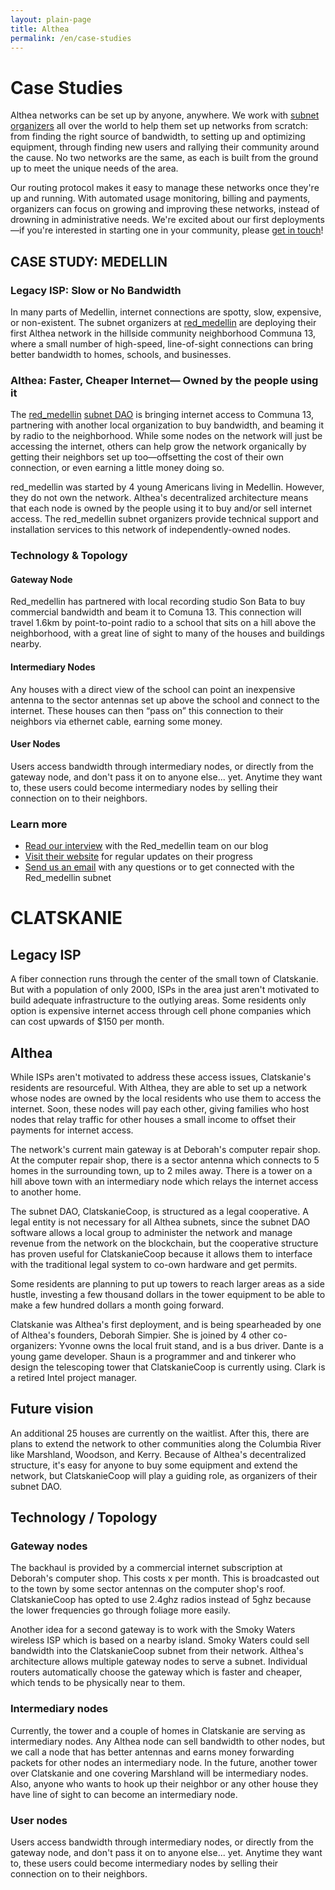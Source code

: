 ```yaml
---
layout: plain-page
title: Althea
permalink: /en/case-studies
---
```


# Case Studies

Althea networks can be set up by anyone, anywhere. We work with [subnet organizers]() all over the world to help them set up networks from scratch: from finding the right source of bandwidth, to setting up and optimizing equipment, through finding new users and rallying their community around the cause. No two networks are the same, as each is built from the ground up to meet the unique needs of the area.

Our routing protocol makes it easy to manage these networks once they're up and running. With automated usage monitoring, billing and payments, organizers can focus on growing and improving these networks, instead of drowning in administrative needs. We're excited about our first deployments—if you're interested in starting one in your community, please [get in touch]()!

## CASE STUDY: MEDELLIN

### Legacy ISP: Slow or No Bandwidth

In many parts of Medellin, internet connections are spotty, slow, expensive, or non-existent. The subnet organizers at [red_medellin]() are deploying their first Althea network in the hillside community neighborhood Communa 13, where a small number of high-speed, line-of-sight connections can bring better bandwidth to homes, schools, and businesses.

### Althea: Faster, Cheaper Internet— Owned by the people using it

The [red_medellin]() [subnet DAO]() is bringing internet access to Communa 13, partnering with another local organization to buy bandwidth, and beaming it by radio to the neighborhood. While some nodes on the network will just be accessing the internet, others can help grow the network organically by getting their neighbors set up too—offsetting the cost of their own connection, or even earning a little money doing so.

red_medellin was started by 4 young Americans living in Medellin. However, they do not own the network. Althea's decentralized architecture means that each node is owned by the people using it to buy and/or sell internet access. The red_medellin subnet organizers provide technical support and installation services to this network of independently-owned nodes.

### Technology & Topology

#### Gateway Node

Red_medellin has partnered with local recording studio Son Bata to buy commercial bandwidth and beam it to Comuna 13. This connection will travel 1.6km by point-to-point radio to a school that sits on a hill above the neighborhood, with a great line of sight to many of the houses and buildings nearby.

#### Intermediary Nodes

Any houses with a direct view of the school can point an inexpensive antenna to the sector antennas set up above the school and connect to the internet. These houses can then “pass on” this connection to their neighbors via ethernet cable, earning some money.

#### User Nodes

Users access bandwidth through intermediary nodes, or directly from the gateway node, and don't pass it on to anyone else... yet. Anytime they want to, these users could become intermediary nodes by selling their connection on to their neighbors.

### Learn more

- [Read our interview]() with the Red_medellin team on our blog
- [Visit their website]() for regular updates on their progress
- [Send us an email]() with any questions or to get connected with the Red_medellin subnet

# CLATSKANIE

## Legacy ISP

A fiber connection runs through the center of the small town of Clatskanie. But with a population of only 2000, ISPs in the area just aren't motivated to build adequate infrastructure to the outlying areas. Some residents only option is expensive internet access through cell phone companies which can cost upwards of $150 per month.

## Althea

While ISPs aren't motivated to address these access issues, Clatskanie's residents are resourceful. With Althea, they are able to set up a network whose nodes are owned by the local residents who use them to access the internet. Soon, these nodes will pay each other, giving families who host nodes that relay traffic for other houses a small income to offset their payments for internet access.

The network's current main gateway is at Deborah's computer repair shop. At the computer repair shop, there is a sector antenna which connects to 5 homes in the surrounding town, up to 2 miles away. There is a tower on a hill above town with an intermediary node which relays the internet access to another home.

The subnet DAO, ClatskanieCoop, is structured as a legal cooperative. A legal entity is not necessary for all Althea subnets, since the subnet DAO software allows a local group to administer the network and manage revenue from the network on the blockchain, but the cooperative structure has proven useful for ClatskanieCoop because it allows them to interface with the traditional legal system to co-own hardware and get permits.

Some residents are planning to put up towers to reach larger areas as a side hustle, investing a few thousand dollars in the tower equipment to be able to make a few hundred dollars a month going forward.

Clatskanie was Althea's first deployment, and is being spearheaded by one of Althea's founders, Deborah Simpier. She is joined by 4 other co-organizers: Yvonne owns the local fruit stand, and is a bus driver. Dante is a young game developer. Shaun is a programmer and and tinkerer who design the telescoping tower that ClatskanieCoop is currently using. Clark is a retired Intel project manager.

## Future vision

An additional 25 houses are currently on the waitlist. After this, there are plans to extend the network to other communities along the Columbia River like Marshland, Woodson, and Kerry. Because of Althea's decentralized structure, it's easy for anyone to buy some equipment and extend the network, but ClatskanieCoop will play a guiding role, as organizers of their subnet DAO.

## Technology / Topology

### Gateway nodes

The backhaul is provided by a commercial internet subscription at Deborah's computer shop. This costs x per month. This is broadcasted out to the town by some sector antennas on the computer shop's roof. ClatskanieCoop has opted to use 2.4ghz radios instead of 5ghz because the lower frequencies go through foliage more easily.

Another idea for a second gateway is to work with the Smoky Waters wireless ISP which is based on a nearby island. Smoky Waters could sell bandwidth into the ClatskanieCoop subnet from their network. Althea's architecture allows multiple gateway nodes to serve a subnet. Individual routers automatically choose the gateway which is faster and cheaper, which tends to be physically near to them.

### Intermediary nodes

Currently, the tower and a couple of homes in Clatskanie are serving as intermediary nodes. Any Althea node can sell bandwidth to other nodes, but we call a node that has better antennas and earns money forwarding packets for other nodes an intermediary node. In the future, another tower over Clatskanie and one covering Marshland will be intermediary nodes. Also, anyone who wants to hook up their neighbor or any other house they have line of sight to can become an intermediary node.

### User nodes

Users access bandwidth through intermediary nodes, or directly from the gateway node, and don't pass it on to anyone else... yet. Anytime they want to, these users could become intermediary nodes by selling their connection on to their neighbors.
